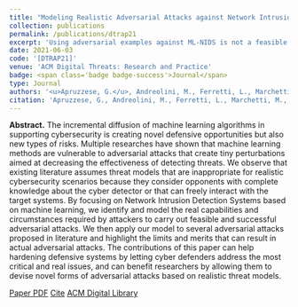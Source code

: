 ```yaml
---
title: "Modeling Realistic Adversarial Attacks against Network Intrusion Detection Systems"
collection: publications
permalink: /publications/dtrap21
excerpt: 'Using adversarial examples against ML-NIDS is not a feasible strategy.'
date: 2021-06-03
code: '[DTRAP21]'
venue: 'ACM Digital Threats: Research and Practice'
badge: <span class='badge badge-success'>Journal</span>
type: Journal
authors: '<u>Apruzzese, G.</u>, Andreolini, M., Ferretti, L., Marchetti, M., & Colajanni, M.'
citation: 'Apruzzese, G., Andreolini, M., Ferretti, L., Marchetti, M., & Colajanni, M. (2021). "Modeling Realistic Adversarial Attacks Against Network Intrusion Detection Systems." <i> ACM Digital Threats: Research and Practice</i>.'
---
```

<b>Abstract.</b> The incremental diffusion of machine learning algorithms in supporting cybersecurity is creating novel defensive opportunities but also new types of risks. Multiple researches have shown that machine learning methods are vulnerable to adversarial attacks that create tiny perturbations aimed at decreasing the effectiveness of detecting threats. We observe that existing literature assumes threat models that are inappropriate for realistic cybersecurity scenarios because they consider opponents with complete knowledge about the cyber detector or that can freely interact with the target systems. By focusing on Network Intrusion Detection Systems based on machine learning, we identify and model the real capabilities and circumstances required by attackers to carry out feasible and successful adversarial attacks. We then apply our model to several adversarial attacks proposed in literature and highlight the limits and merits that can result in actual adversarial attacks. The contributions of this paper can help hardening defensive systems by letting cyber defenders address the most critical and real issues, and can benefit researchers by allowing them to devise novel forms of adversarial attacks based on realistic threat models.

<a class="btn btn-outline-primary my-1 mr-1 btn-sm" href="https://gioapru.github.io/files/papers/dtrap21/dtrap21.pdf" target="_blank" rel="noopener">Paper PDF</a> 
<a class="btn btn-outline-primary my-1 mr-1 btn-sm" href="https://gioapru.github.io/files/papers/dtrap21/dtrap21_cite.html" target="_blank" rel="noopener">Cite</a> 
<a class="btn btn-outline-primary my-1 mr-1 btn-sm" href="https://dl.acm.org/doi/abs/10.1145/3469659" target="_blank" rel="noopener">ACM Digital Library</a> 

